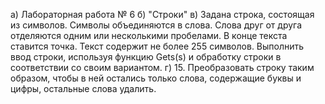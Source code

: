а) Лабораторная работа № 6
б) "Строки"
в) Задана строка, состоящая из символов. Символы
    объединяются в слова. Слова друг от друга отделяются
    одним или несколькими пробелами. В конце текста ставится
    точка. Текст содержит не более 255 символов. Выполнить
    ввод строки, используя функцию Gets(s) и обработку
    строки в соответствии со своим вариантом.
г) 15. Преобразовать строку таким образом, чтобы в ней
    остались только слова, содержащие буквы и цифры,
    остальные слова удалить.